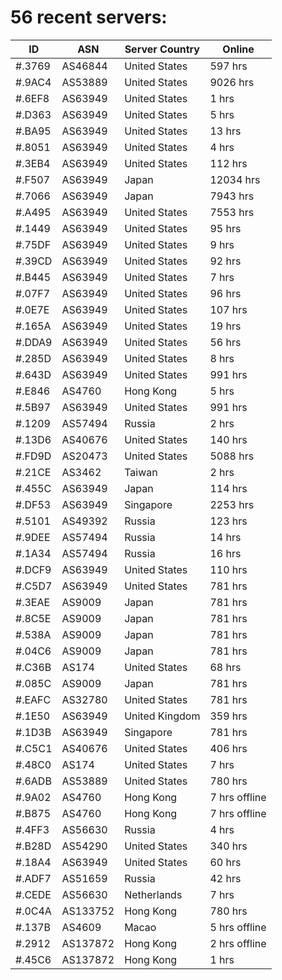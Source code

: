 # 56 recent servers:

| ID | ASN | Server Country | Online |
| ------ | ------ | ------ | ------ |
| #.3769 | AS46844 | United States | 597 hrs |
| #.9AC4 | AS53889 | United States | 9026 hrs |
| #.6EF8 | AS63949 | United States | 1 hrs |
| #.D363 | AS63949 | United States | 5 hrs |
| #.BA95 | AS63949 | United States | 13 hrs |
| #.8051 | AS63949 | United States | 4 hrs |
| #.3EB4 | AS63949 | United States | 112 hrs |
| #.F507 | AS63949 | Japan | 12034 hrs |
| #.7066 | AS63949 | Japan | 7943 hrs |
| #.A495 | AS63949 | United States | 7553 hrs |
| #.1449 | AS63949 | United States | 95 hrs |
| #.75DF | AS63949 | United States | 9 hrs |
| #.39CD | AS63949 | United States | 92 hrs |
| #.B445 | AS63949 | United States | 7 hrs |
| #.07F7 | AS63949 | United States | 96 hrs |
| #.0E7E | AS63949 | United States | 107 hrs |
| #.165A | AS63949 | United States | 19 hrs |
| #.DDA9 | AS63949 | United States | 56 hrs |
| #.285D | AS63949 | United States | 8 hrs |
| #.643D | AS63949 | United States | 991 hrs |
| #.E846 | AS4760 | Hong Kong | 5 hrs |
| #.5B97 | AS63949 | United States | 991 hrs |
| #.1209 | AS57494 | Russia | 2 hrs |
| #.13D6 | AS40676 | United States | 140 hrs |
| #.FD9D | AS20473 | United States | 5088 hrs |
| #.21CE | AS3462 | Taiwan | 2 hrs |
| #.455C | AS63949 | Japan | 114 hrs |
| #.DF53 | AS63949 | Singapore | 2253 hrs |
| #.5101 | AS49392 | Russia | 123 hrs |
| #.9DEE | AS57494 | Russia | 14 hrs |
| #.1A34 | AS57494 | Russia | 16 hrs |
| #.DCF9 | AS63949 | United States | 110 hrs |
| #.C5D7 | AS63949 | United States | 781 hrs |
| #.3EAE | AS9009 | Japan | 781 hrs |
| #.8C5E | AS9009 | Japan | 781 hrs |
| #.538A | AS9009 | Japan | 781 hrs |
| #.04C6 | AS9009 | Japan | 781 hrs |
| #.C36B | AS174 | United States | 68 hrs |
| #.085C | AS9009 | Japan | 781 hrs |
| #.EAFC | AS32780 | United States | 781 hrs |
| #.1E50 | AS63949 | United Kingdom | 359 hrs |
| #.1D3B | AS63949 | Singapore | 781 hrs |
| #.C5C1 | AS40676 | United States | 406 hrs |
| #.48C0 | AS174 | United States | 7 hrs |
| #.6ADB | AS53889 | United States | 780 hrs |
| #.9A02 | AS4760 | Hong Kong | 7 hrs offline |
| #.B875 | AS4760 | Hong Kong | 7 hrs offline |
| #.4FF3 | AS56630 | Russia | 4 hrs |
| #.B28D | AS54290 | United States | 340 hrs |
| #.18A4 | AS63949 | United States | 60 hrs |
| #.ADF7 | AS51659 | Russia | 42 hrs |
| #.CEDE | AS56630 | Netherlands | 7 hrs |
| #.0C4A | AS133752 | Hong Kong | 780 hrs |
| #.137B | AS4609 | Macao | 5 hrs offline |
| #.2912 | AS137872 | Hong Kong | 2 hrs offline |
| #.45C6 | AS137872 | Hong Kong | 1 hrs |


